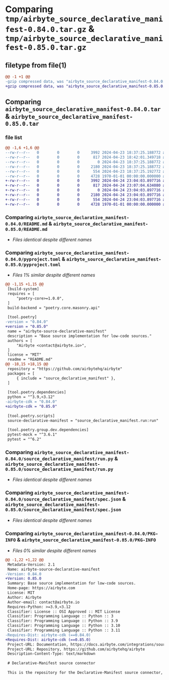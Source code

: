 # Comparing `tmp/airbyte_source_declarative_manifest-0.84.0.tar.gz` & `tmp/airbyte_source_declarative_manifest-0.85.0.tar.gz`

## filetype from file(1)

```diff
@@ -1 +1 @@
-gzip compressed data, was "airbyte_source_declarative_manifest-0.84.0.tar", max compression
+gzip compressed data, was "airbyte_source_declarative_manifest-0.85.0.tar", max compression
```

## Comparing `airbyte_source_declarative_manifest-0.84.0.tar` & `airbyte_source_declarative_manifest-0.85.0.tar`

### file list

```diff
@@ -1,6 +1,6 @@
--rw-r--r--   0        0        0     3992 2024-04-23 18:37:25.188772 airbyte_source_declarative_manifest-0.84.0/README.md
--rw-r--r--   0        0        0      817 2024-04-23 18:42:01.349718 airbyte_source_declarative_manifest-0.84.0/pyproject.toml
--rw-r--r--   0        0        0        0 2024-04-23 18:37:25.188772 airbyte_source_declarative_manifest-0.84.0/source_declarative_manifest/__init__.py
--rw-r--r--   0        0        0     2180 2024-04-23 18:37:25.188772 airbyte_source_declarative_manifest-0.84.0/source_declarative_manifest/run.py
--rw-r--r--   0        0        0      554 2024-04-23 18:37:25.192772 airbyte_source_declarative_manifest-0.84.0/source_declarative_manifest/spec.json
--rw-r--r--   0        0        0     4728 1970-01-01 00:00:00.000000 airbyte_source_declarative_manifest-0.84.0/PKG-INFO
+-rw-r--r--   0        0        0     3992 2024-04-24 23:04:03.897716 airbyte_source_declarative_manifest-0.85.0/README.md
+-rw-r--r--   0        0        0      817 2024-04-24 23:07:04.634080 airbyte_source_declarative_manifest-0.85.0/pyproject.toml
+-rw-r--r--   0        0        0        0 2024-04-24 23:04:03.897716 airbyte_source_declarative_manifest-0.85.0/source_declarative_manifest/__init__.py
+-rw-r--r--   0        0        0     2180 2024-04-24 23:04:03.897716 airbyte_source_declarative_manifest-0.85.0/source_declarative_manifest/run.py
+-rw-r--r--   0        0        0      554 2024-04-24 23:04:03.897716 airbyte_source_declarative_manifest-0.85.0/source_declarative_manifest/spec.json
+-rw-r--r--   0        0        0     4728 1970-01-01 00:00:00.000000 airbyte_source_declarative_manifest-0.85.0/PKG-INFO
```

### Comparing `airbyte_source_declarative_manifest-0.84.0/README.md` & `airbyte_source_declarative_manifest-0.85.0/README.md`

 * *Files identical despite different names*

### Comparing `airbyte_source_declarative_manifest-0.84.0/pyproject.toml` & `airbyte_source_declarative_manifest-0.85.0/pyproject.toml`

 * *Files 1% similar despite different names*

```diff
@@ -1,15 +1,15 @@
 [build-system]
 requires = [
     "poetry-core>=1.0.0",
 ]
 build-backend = "poetry.core.masonry.api"
 
 [tool.poetry]
-version = "0.84.0"
+version = "0.85.0"
 name = "airbyte-source-declarative-manifest"
 description = "Base source implementation for low-code sources."
 authors = [
     "Airbyte <contact@airbyte.io>",
 ]
 license = "MIT"
 readme = "README.md"
@@ -18,15 +18,15 @@
 repository = "https://github.com/airbytehq/airbyte"
 packages = [
     { include = "source_declarative_manifest" },
 ]
 
 [tool.poetry.dependencies]
 python = "^3.9,<3.12"
-airbyte-cdk = "0.84.0"
+airbyte-cdk = "0.85.0"
 
 [tool.poetry.scripts]
 source-declarative-manifest = "source_declarative_manifest.run:run"
 
 [tool.poetry.group.dev.dependencies]
 pytest-mock = "^3.6.1"
 pytest = "^6.2"
```

### Comparing `airbyte_source_declarative_manifest-0.84.0/source_declarative_manifest/run.py` & `airbyte_source_declarative_manifest-0.85.0/source_declarative_manifest/run.py`

 * *Files identical despite different names*

### Comparing `airbyte_source_declarative_manifest-0.84.0/source_declarative_manifest/spec.json` & `airbyte_source_declarative_manifest-0.85.0/source_declarative_manifest/spec.json`

 * *Files identical despite different names*

### Comparing `airbyte_source_declarative_manifest-0.84.0/PKG-INFO` & `airbyte_source_declarative_manifest-0.85.0/PKG-INFO`

 * *Files 0% similar despite different names*

```diff
@@ -1,22 +1,22 @@
 Metadata-Version: 2.1
 Name: airbyte-source-declarative-manifest
-Version: 0.84.0
+Version: 0.85.0
 Summary: Base source implementation for low-code sources.
 Home-page: https://airbyte.com
 License: MIT
 Author: Airbyte
 Author-email: contact@airbyte.io
 Requires-Python: >=3.9,<3.12
 Classifier: License :: OSI Approved :: MIT License
 Classifier: Programming Language :: Python :: 3
 Classifier: Programming Language :: Python :: 3.9
 Classifier: Programming Language :: Python :: 3.10
 Classifier: Programming Language :: Python :: 3.11
-Requires-Dist: airbyte-cdk (==0.84.0)
+Requires-Dist: airbyte-cdk (==0.85.0)
 Project-URL: Documentation, https://docs.airbyte.com/integrations/sources/low-code
 Project-URL: Repository, https://github.com/airbytehq/airbyte
 Description-Content-Type: text/markdown
 
 # Declarative-Manifest source connector
 
 This is the repository for the Declarative-Manifest source connector, written in Python.
```

